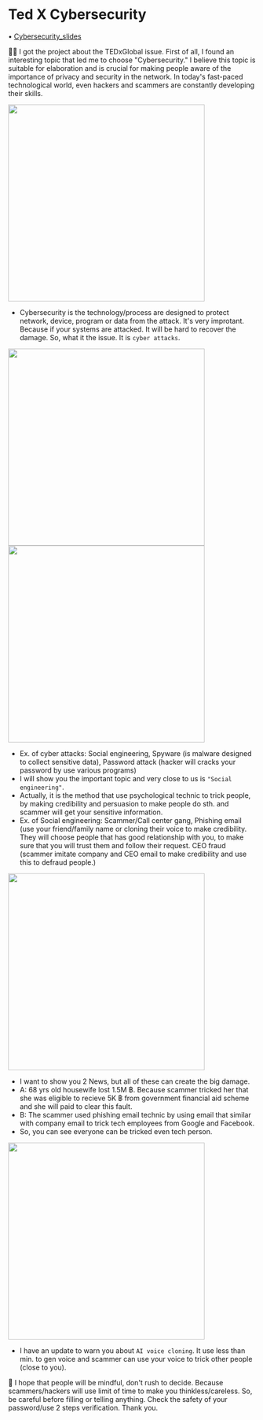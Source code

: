 # Ted X Cybersecurity
• [Cybersecurity_slides](https://github.com/incluDna/Tedtalk/blob/ea478418131c116079132ee819082857755a4adc/TED%20x%20Cybersecurity.pdf)

🙌🏻 I got the project about the TEDxGlobal issue. First of all, I found an interesting topic that led me to choose "Cybersecurity." I believe this topic is suitable for elaboration and is crucial for making people aware of the importance of privacy and security in the network. In today's fast-paced technological world, even hackers and scammers are constantly developing their skills.

<img src="https://github.com/user-attachments/assets/1146ee02-d36e-4b02-883d-a0375823e5df" width="400px">

- Cybersecurity is the technology/process are designed to protect network, device, program or data from the attack. It's very improtant. Because if your systems are attacked. It will be hard to recover the damage. So, what it the issue. It is `cyber attacks`.

<img src="https://github.com/user-attachments/assets/94455a7a-dc76-4af0-9628-1e9539578cfd" width="400px">
<img src="https://github.com/user-attachments/assets/8557f78d-5a53-49ba-9c82-7f8b02be602c" width="400px">

- Ex. of cyber attacks: Social engineering, Spyware (is malware designed to collect sensitive data), Password attack (hacker will cracks your password by use various programs)
- I will show you the important topic and very close to us is `"Social engineering"`.
- Actually, it is the method that use psychological technic to trick people, by making credibility and persuasion to make people do sth. and scammer will get your sensitive information.
- Ex. of Social engineering: Scammer/Call center gang, Phishing email (use your friend/family name or cloning their voice to make credibility. They will choose people that has good relationship with you, to make sure that you will trust them and follow their request. CEO fraud (scammer imitate company and CEO email to make credibility and use this to defraud people.)

<img src="https://github.com/user-attachments/assets/c9323087-eba9-4fa9-990e-5905fa4b195c" width="400px">

- I want to show you 2 News, but all of these can create the big damage.
- A: 68 yrs old housewife lost 1.5M ฿. Because scammer tricked her that she was eligible to recieve 5K ฿ from government financial aid scheme and she will paid to clear this fault.
- B: The scammer used phishing email technic by using email that similar with company email to trick tech employees from Google and Facebook.
- So, you can see everyone can be tricked even tech person.

<img src="https://github.com/user-attachments/assets/7897a040-94f2-4524-b6e6-1345ae1863ab" width="400px">

- I have an update to warn you about `AI voice cloning`. It use less than min. to gen voice and scammer can use your voice to trick other people (close to you).

🙏 I hope that people will be mindful, don't rush to decide. Because scammers/hackers will use limit of time to make you thinkless/careless. So, be careful before filling or telling anything. Check the safety of your password/use 2 steps verification. Thank you.


